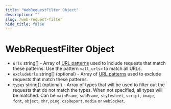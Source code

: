```yaml
---
title: "WebRequestFilter Object"
description: ""
slug: /web-request-filter
hide_title: false
---
```


# WebRequestFilter Object

* `urls` string[] - Array of [URL patterns](https://developer.mozilla.org/en-US/docs/Mozilla/Add-ons/WebExtensions/Match_patterns) used to include requests that match these patterns. Use the pattern `<all_urls>` to match all URLs.
* `excludeUrls` string[] (optional) - Array of [URL patterns](https://developer.mozilla.org/en-US/docs/Mozilla/Add-ons/WebExtensions/Match_patterns) used to exclude requests that match these patterns.
* `types` string[] (optional) - Array of types that will be used to filter out the requests that do not match the types. When not specified, all types will be matched. Can be `mainFrame`, `subFrame`, `stylesheet`, `script`, `image`, `font`, `object`, `xhr`, `ping`, `cspReport`, `media` or `webSocket`.
